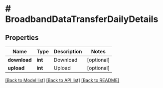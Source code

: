 # # BroadbandDataTransferDailyDetails

## Properties

Name | Type | Description | Notes
------------ | ------------- | ------------- | -------------
**download** | **int** | Download | [optional]
**upload** | **int** | Upload | [optional]

[[Back to Model list]](../../README.md#models) [[Back to API list]](../../README.md#endpoints) [[Back to README]](../../README.md)
